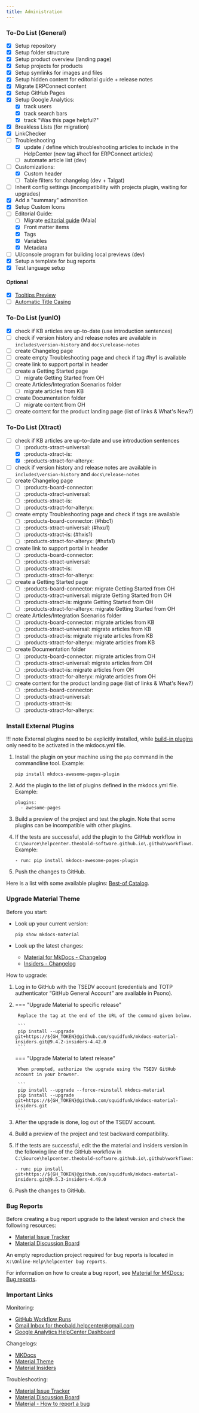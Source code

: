 ```yaml
---
title: Administration
---
```



### To-Do List (General)

- [x] Setup repository
- [x] Setup folder structure 
- [x] Setup product overview (landing page)
- [x] Setup projects for products
- [x] Setup symlinks for images and files
- [x] Setup hidden content for editorial guide + release notes
- [x] Migrate ERPConnect content
- [x] Setup GitHub Pages
- [x] Setup Google Analytics:
	- [x] track users
	- [x] track search bars
	- [x] track "Was this page helpful?"
- [x] Breakless Lists (for migration)
- [x] LinkChecker
- [ ] Troubleshooting
	- [x] update / define which troubleshooting articles to include in the HelpCenter (new tag #hec1 for ERPConnect articles)
	- [ ] automate article list (dev)
- [ ] Customizations:
	- [x] Custom header
	- [ ] Table filters for changelog (dev + Talgat)
- [ ] Inherit config settings (incompatibility with projects plugin, waiting for upgrades)
- [x] Add a "summary" admonition
- [x] Setup Custom Icons
- [ ] Editorial Guide:
	- [ ] Migrate [editorial guide](https://help.theobald-software.com/en/editorial-guide) (Maia)
	- [x] Front matter items 
	- [x] Tags 
	- [x] Variables
	- [x] Metadata
- [ ] UI/console program for building local previews (dev)
- [x] Setup a template for bug reports
- [x] Test language setup

#### Optional

- [x] [Tooltips Preview](https://squidfunk.github.io/mkdocs-material/setup/setting-up-navigation/#instant-previews)
- [ ] [Automatic Title Casing](https://github.com/mattchristopher314/mkdocs-title-casing-plugin)

### To-Do List (yunIO)

- [x] check if KB articles are up-to-date (use introduction sentences)
- [ ] check if version history and release notes are available in `includes\version-history` and `docs\release-notes`
- [ ] create Changelog page
- [ ] create empty Troubleshooting page and check if tag #hy1 is available
- [ ] create link to support portal in header
- [ ] create a Getting Started page
	- [ ] migrate Getting Started from OH
- [ ] create Articles/Integration Scenarios folder
	- [ ] migrate articles from KB
- [ ] create Documentation folder
	- [ ] migrate content from OH
- [ ] create content for the product landing page (list of links & What's New?)

### To-Do List (Xtract)

- [ ] check if KB articles are up-to-date and use introduction sentences
	- [ ] :products-xtract-universal:
	- [x] :products-xtract-is: 
	- [x] :products-xtract-for-alteryx: 
- [ ] check if version history and release notes are available in `includes\version-history` and `docs\release-notes`
- [ ] create Changelog page
	- [ ] :products-board-connector:
	- [ ] :products-xtract-universal:
	- [ ] :products-xtract-is: 
	- [ ] :products-xtract-for-alteryx: 
- [ ] create empty Troubleshooting page and check if tags are available
	- [ ] :products-board-connector: (#hbc1)
	- [ ] :products-xtract-universal: (#hxu1)
	- [ ] :products-xtract-is: (#hxis1)
	- [ ] :products-xtract-for-alteryx: (#hxfa1)
- [ ] create link to support portal in header
	- [ ] :products-board-connector:
	- [ ] :products-xtract-universal:
	- [ ] :products-xtract-is: 
	- [ ] :products-xtract-for-alteryx: 
- [ ] create a Getting Started page
	- [ ] :products-board-connector: migrate Getting Started from OH
	- [ ] :products-xtract-universal: migrate Getting Started from OH
	- [ ] :products-xtract-is: migrate Getting Started from OH
	- [ ] :products-xtract-for-alteryx: migrate Getting Started from OH
- [ ] create Articles/Integration Scenarios folder
	- [ ] :products-board-connector: migrate articles from KB
	- [ ] :products-xtract-universal: migrate articles from KB
	- [ ] :products-xtract-is: migrate migrate articles from KB
	- [ ] :products-xtract-for-alteryx: migrate articles from KB
- [ ] create Documentation folder
	- [ ] :products-board-connector: migrate articles from OH
	- [ ] :products-xtract-universal: migrate articles from OH
	- [ ] :products-xtract-is: migrate articles from OH
	- [ ] :products-xtract-for-alteryx: migrate articles from OH
- [ ] create content for the product landing page (list of links & What's New?)
	- [ ] :products-board-connector:
	- [ ] :products-xtract-universal:
	- [ ] :products-xtract-is: 
	- [ ] :products-xtract-for-alteryx: 
	
### Install External Plugins

!!! note
	External plugins need to be explicitly installed, while [build-in plugins](https://squidfunk.github.io/mkdocs-material/plugins/) only need to be activated in the mkdocs.yml file.

1. Install the plugin on your machine using the `pip` command in the commandline tool. Example:

	```
	pip install mkdocs-awesome-pages-plugin 
	```
	
2. Add the plugin to the list of plugins defined in the mkdocs.yml file. Example:

	```
	plugins:
	  - awesome-pages
	```
	
3. Build a preview of the project and test the plugin. 
Note that some plugins can be incompatible with other plugins.
4. If the tests are successful, add the plugin to the GitHub workflow in `C:\Source\helpcenter.theobald-software.github.io\.github\workflows`. Example:

	```
	- run: pip install mkdocs-awesome-pages-plugin 
	```
	
5. Push the changes to GitHub.

Here is a list with some available plugins: [Best-of Catalog](https://github.com/best-of-lists/best-of).

### Upgrade Material Theme

Before you start:

- Look up your current version: 
	
	```
	pip show mkdocs-material
	```
	
- Look up the latest changes:
	- [Material for MkDocs - Changelog](https://squidfunk.github.io/mkdocs-material/changelog/)<br>
	- [Insiders - Changelog](https://squidfunk.github.io/mkdocs-material/insiders/changelog/)

How to upgrade:

1. Log in to GitHub with the TSEDV account (credentials and TOTP authenticator “GitHub General Account” are available in Psono).
2. === "Upgrade Material to specific release"

		Replace the tag at the end of the URL of the command given below. 

		```
		pip install --upgrade git+https://${GH_TOKEN}@github.com/squidfunk/mkdocs-material-insiders.git@9.4.2-insiders-4.42.0
		```

	=== "Upgrade Material to latest release"

		When prompted, authorize the upgrade using the TSEDV GitHub account in your browser.
		
		```
		pip install --upgrade --force-reinstall mkdocs-material
		pip install --upgrade git+https://${GH_TOKEN}@github.com/squidfunk/mkdocs-material-insiders.git
		```

4. After the upgrade is done, log out of the TSEDV account.
5. Build a preview of the project and test backward compatibility.
6. If the tests are successful, edit the the material and insiders version in the following line of the GitHub workflow in `C:\Source\helpcenter.theobald-software.github.io\.github\workflows`:

	```
	- run: pip install git+https://${GH_TOKEN}@github.com/squidfunk/mkdocs-material-insiders.git@9.5.3-insiders-4.49.0
	```

7. Push the changes to GitHub.

### Bug Reports

Before creating a bug report upgrade to the latest version and check the following resources:

- [Material Issue Tracker](https://github.com/squidfunk/mkdocs-material/issues)
- [Material Discussion Board](https://github.com/squidfunk/mkdocs-material/discussions)

An empty reproduction project required for bug reports is located in `X:\Online-Help\helpcenter bug reports`.

For information on how to create a bug report, see [Material for MKDocs: Bug reports](https://squidfunk.github.io/mkdocs-material/contributing/reporting-a-bug/).


### Important Links

Monitoring:

- [GitHub Workflow Runs](https://github.com/theobald-software/helpcenter.theobald-software.github.io/actions/workflows/ci.yml)
- [Gmail Inbox for theobald.helpcenter@gmail.com](https://mail.google.com/mail/u/0/#inbox)
- [Google Analytics HelpCenter Dashboard](https://analytics.google.com/analytics/web)

Changelogs:

- [MKDocs](https://www.mkdocs.org/about/release-notes/)
- [Material Theme](https://squidfunk.github.io/mkdocs-material/changelog/)
- [Material Insiders](https://squidfunk.github.io/mkdocs-material/insiders/changelog/)

Troubleshooting:

- [Material Issue Tracker](https://github.com/squidfunk/mkdocs-material/issues)
- [Material Discussion Board](https://github.com/squidfunk/mkdocs-material/discussions)
- [Material - How to report a bug](https://squidfunk.github.io/mkdocs-material/contributing/reporting-a-bug/)
